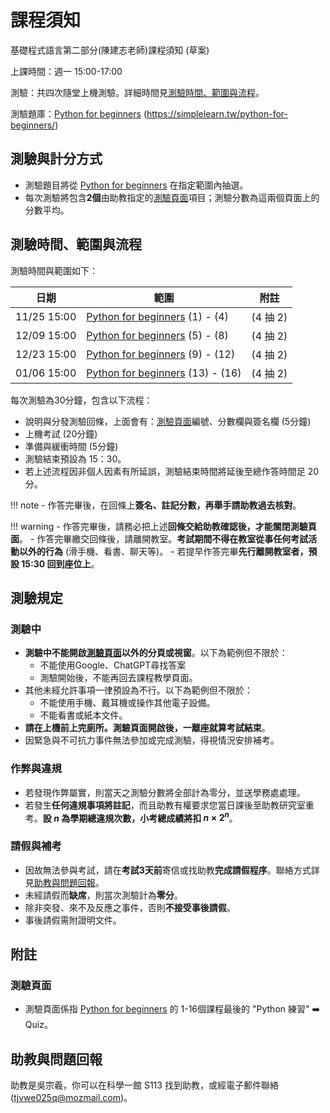 # 課程須知
基礎程式語言第二部分(陳建志老師)課程須知 (草案)

上課時間：週一 15:00-17:00

測驗：共四次隨堂上機測驗。詳細時間見[測驗時間、範圍與流程](#測驗時間範圍與流程)。

測驗題庫：[Python for beginners](https://simplelearn.tw/python-for-beginners/) (https://simplelearn.tw/python-for-beginners/)

## 測驗與計分方式

- 測驗題目將從 [Python for beginners](https://simplelearn.tw/python-for-beginners/) 在指定範圍內抽選。
- 每次測驗將包含**2個**由助教指定的[測驗頁面](#測驗頁面)項目；測驗分數為這兩個頁面上的分數平均。

## 測驗時間、範圍與流程

測驗時間與範圍如下：

| 日期          | 範圍                                                                               | 附註      |
|-------------|----------------------------------------------------------------------------------|---------|
| 11/25 15:00 | [Python for beginners](https://simplelearn.tw/python-for-beginners/) (1) - (4)   | (4 抽 2) |
| 12/09 15:00 | [Python for beginners](https://simplelearn.tw/python-for-beginners/) (5) - (8)   | (4 抽 2) |
| 12/23 15:00 | [Python for beginners](https://simplelearn.tw/python-for-beginners/) (9) - (12)  | (4 抽 2) |
| 01/06 15:00 | [Python for beginners](https://simplelearn.tw/python-for-beginners/) (13) - (16) | (4 抽 2) |


每次測驗為30分鐘，包含以下流程：

- 說明與分發測驗回條，上面會有：[測驗頁面](#測驗頁面)編號、分數欄與簽名欄 (5分鐘)
- 上機考試 (20分鐘)
- 準備與緩衝時間 (5分鐘)
- 測驗結束預設為 15：30。
- 若上述流程因非個人因素有所延誤，測驗結束時間將延後至總作答時間足 20分。

!!! note
    - 作答完畢後，在回條上**簽名、註記分數，再舉手請助教過去核對**。

!!! warning
    - 作答完畢後，請務必把上述**回條交給助教確認後，才能關閉測驗頁面**。
    - 作答完畢繳交回條後，請離開教室。**考試期間不得在教室從事任何考試活動以外的行為** (滑手機、看書、聊天等)。
    - 若提早作答完畢**先行離開教室者，預設 15:30 回到座位上**。


## 測驗規定

### 測驗中

- **測驗中不能開啟[測驗頁面](#測驗頁面)以外的分頁或視窗**。以下為範例但不限於：
  - 不能使用Google、ChatGPT尋找答案
  - 測驗開始後，不能再回去課程教學頁面。
- 其他未經允許事項一律預設為不行。以下為範例但不限於：
  - 不能使用手機、戴耳機或操作其他電子設備。
  - 不能看書或紙本文件。
- **請在上機前上完廁所。測驗頁面開啟後，一離座就算考試結束**。
- 因緊急與不可抗力事件無法參加或完成測驗，得視情況安排補考。

### 作弊與違規

- 若發現作弊屬實，則當天之測驗分數將全部計為零分，並送學務處處理。
- 若發生**任何違規事項將註記**，而且助教有權要求您當日課後至助教研究室重考。**設 $n$ 為學期總違規次數，小考總成績將扣 $n \times 2^n$**。



### 請假與補考

- 因故無法參與考試，請在**考試3天前**寄信或找助教**完成請假程序**。聯絡方式詳見[助教與問題回報](#助教與問題回報)。
- 未經請假而**缺席**，則當次測驗計為**零分**。
- 除非突發、來不及反應之事件，否則**不接受事後請假**。
- 事後請假需附證明文件。


## 附註

### 測驗頁面

- 測驗頁面係指 [Python for beginners](https://simplelearn.tw/python-for-beginners/) 的 1-16個課程最後的 "Python 練習" ➡️ Quiz。

## 助教與問題回報

助教是吳宗羲，你可以在科學一館 S113 找到助教，或經電子郵件聯絡 (tjvwe025q@mozmail.com)。